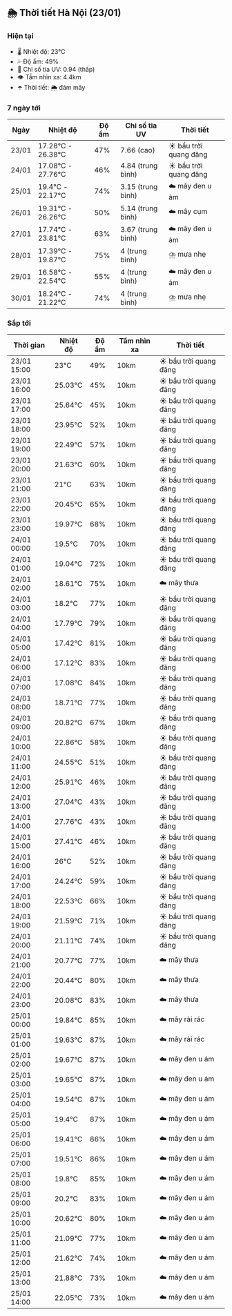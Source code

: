 ## 🌦️ Thời tiết Hà Nội (23/01)

### Hiện tại

- 🌡️ Nhiệt độ: 23℃
- 💦 Độ ẩm: 49%
- 🌟 Chỉ số tia UV: 0.94 (thấp)
- 👁️ Tầm nhìn xa: 4.4km
- ☂️ Thời tiết: 🌦️ đám mây

### 7 ngày tới

| Ngày | Nhiệt độ | Độ ẩm | Chỉ số tia UV | Thời tiết |
| --- | --- | --- | --- | --- |
| 23/01 | 17.28℃ - 26.38℃ | 47% | 7.66 (cao) | ☀️ bầu trời quang đãng |
| 24/01 | 17.08℃ - 27.76℃ | 46% | 4.84 (trung bình) | ☀️ bầu trời quang đãng |
| 25/01 | 19.4℃ - 22.17℃ | 74% | 3.15 (trung bình) | ☁️ mây đen u ám |
| 26/01 | 19.31℃ - 26.26℃ | 50% | 5.14 (trung bình) | ☁️ mây cụm |
| 27/01 | 17.74℃ - 23.81℃ | 63% | 3.67 (trung bình) | ☁️ mây đen u ám |
| 28/01 | 17.39℃ - 19.87℃ | 75% | 4 (trung bình) | ⛈️ mưa nhẹ |
| 29/01 | 16.58℃ - 22.54℃ | 55% | 4 (trung bình) | ☁️ mây đen u ám |
| 30/01 | 18.24℃ - 21.22℃ | 74% | 4 (trung bình) | ⛈️ mưa nhẹ |

### Sắp tới

| Thời gian | Nhiệt độ | Độ ẩm | Tầm nhìn xa | Thời tiết |
| --- | --- | --- | --- | --- |
| 23/01 15:00 | 23℃ | 49% | 10km | ☀️ bầu trời quang đãng |
| 23/01 16:00 | 25.03℃ | 45% | 10km | ☀️ bầu trời quang đãng |
| 23/01 17:00 | 25.64℃ | 45% | 10km | ☀️ bầu trời quang đãng |
| 23/01 18:00 | 23.95℃ | 52% | 10km | ☀️ bầu trời quang đãng |
| 23/01 19:00 | 22.49℃ | 57% | 10km | ☀️ bầu trời quang đãng |
| 23/01 20:00 | 21.63℃ | 60% | 10km | ☀️ bầu trời quang đãng |
| 23/01 21:00 | 21℃ | 63% | 10km | ☀️ bầu trời quang đãng |
| 23/01 22:00 | 20.45℃ | 65% | 10km | ☀️ bầu trời quang đãng |
| 23/01 23:00 | 19.97℃ | 68% | 10km | ☀️ bầu trời quang đãng |
| 24/01 00:00 | 19.5℃ | 70% | 10km | ☀️ bầu trời quang đãng |
| 24/01 01:00 | 19.04℃ | 72% | 10km | ☀️ bầu trời quang đãng |
| 24/01 02:00 | 18.61℃ | 75% | 10km | ☁️ mây thưa |
| 24/01 03:00 | 18.2℃ | 77% | 10km | ☀️ bầu trời quang đãng |
| 24/01 04:00 | 17.79℃ | 79% | 10km | ☀️ bầu trời quang đãng |
| 24/01 05:00 | 17.42℃ | 81% | 10km | ☀️ bầu trời quang đãng |
| 24/01 06:00 | 17.12℃ | 83% | 10km | ☀️ bầu trời quang đãng |
| 24/01 07:00 | 17.08℃ | 84% | 10km | ☀️ bầu trời quang đãng |
| 24/01 08:00 | 18.71℃ | 77% | 10km | ☀️ bầu trời quang đãng |
| 24/01 09:00 | 20.82℃ | 67% | 10km | ☀️ bầu trời quang đãng |
| 24/01 10:00 | 22.86℃ | 58% | 10km | ☀️ bầu trời quang đãng |
| 24/01 11:00 | 24.55℃ | 51% | 10km | ☀️ bầu trời quang đãng |
| 24/01 12:00 | 25.91℃ | 46% | 10km | ☀️ bầu trời quang đãng |
| 24/01 13:00 | 27.04℃ | 43% | 10km | ☀️ bầu trời quang đãng |
| 24/01 14:00 | 27.76℃ | 43% | 10km | ☀️ bầu trời quang đãng |
| 24/01 15:00 | 27.41℃ | 46% | 10km | ☀️ bầu trời quang đãng |
| 24/01 16:00 | 26℃ | 52% | 10km | ☀️ bầu trời quang đãng |
| 24/01 17:00 | 24.24℃ | 59% | 10km | ☀️ bầu trời quang đãng |
| 24/01 18:00 | 22.53℃ | 66% | 10km | ☀️ bầu trời quang đãng |
| 24/01 19:00 | 21.59℃ | 71% | 10km | ☀️ bầu trời quang đãng |
| 24/01 20:00 | 21.11℃ | 74% | 10km | ☀️ bầu trời quang đãng |
| 24/01 21:00 | 20.77℃ | 77% | 10km | ☁️ mây thưa |
| 24/01 22:00 | 20.44℃ | 80% | 10km | ☁️ mây thưa |
| 24/01 23:00 | 20.08℃ | 83% | 10km | ☁️ mây thưa |
| 25/01 00:00 | 19.84℃ | 85% | 10km | ☁️ mây rải rác |
| 25/01 01:00 | 19.63℃ | 87% | 10km | ☁️ mây rải rác |
| 25/01 02:00 | 19.67℃ | 87% | 10km | ☁️ mây đen u ám |
| 25/01 03:00 | 19.65℃ | 87% | 10km | ☁️ mây đen u ám |
| 25/01 04:00 | 19.54℃ | 87% | 10km | ☁️ mây đen u ám |
| 25/01 05:00 | 19.4℃ | 87% | 10km | ☁️ mây đen u ám |
| 25/01 06:00 | 19.41℃ | 86% | 10km | ☁️ mây đen u ám |
| 25/01 07:00 | 19.51℃ | 86% | 10km | ☁️ mây đen u ám |
| 25/01 08:00 | 19.8℃ | 85% | 10km | ☁️ mây đen u ám |
| 25/01 09:00 | 20.2℃ | 83% | 10km | ☁️ mây đen u ám |
| 25/01 10:00 | 20.62℃ | 80% | 10km | ☁️ mây đen u ám |
| 25/01 11:00 | 21.09℃ | 77% | 10km | ☁️ mây đen u ám |
| 25/01 12:00 | 21.62℃ | 74% | 10km | ☁️ mây đen u ám |
| 25/01 13:00 | 21.88℃ | 73% | 10km | ☁️ mây đen u ám |
| 25/01 14:00 | 22.05℃ | 73% | 10km | ☁️ mây đen u ám |
